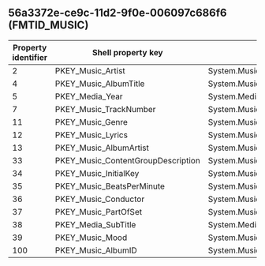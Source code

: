 ## 56a3372e-ce9c-11d2-9f0e-006097c686f6 (FMTID_MUSIC)

Property identifier | Shell property key | Shell name | Alias
--- | --- | --- | ---
2 | PKEY_Music_Artist | System.Music.Artist | PIDSI_MUSIC_ARTIST
4 | PKEY_Music_AlbumTitle | System.Music.AlbumTitle | PIDSI_MUSIC_ALBUM
5 | PKEY_Media_Year | System.Media.Year | PIDSI_MUSIC_YEAR
7 | PKEY_Music_TrackNumber | System.Music.TrackNumber | PIDSI_MUSIC_TRACK
11 | PKEY_Music_Genre | System.Music.Genre | PIDSI_MUSIC_GENRE
12 | PKEY_Music_Lyrics | System.Music.Lyrics | PIDSI_MUSIC_LYRICS
13 | PKEY_Music_AlbumArtist | System.Music.AlbumArtist | PIDSI_MUSIC_ALBUM_ARTIST
33 | PKEY_Music_ContentGroupDescription | System.Music.ContentGroupDescription | PIDSI_MUSIC_CONTENT_GROUP_DESCRIPTION
34 | PKEY_Music_InitialKey | System.Music.InitialKey | PIDSI_MUSIC_INITIAL_KEY
35 | PKEY_Music_BeatsPerMinute | System.Music.BeatsPerMinute | PIDSI_MUSIC_BEATS_PER_MINUTE
36 | PKEY_Music_Conductor | System.Music.Conductor | PIDSI_MUSIC_CONDUCTOR
37 | PKEY_Music_PartOfSet | System.Music.PartOfSet | PIDSI_MUSIC_PART_OF_SET
38 | PKEY_Media_SubTitle | System.Media.SubTitle | PIDSI_MUSIC_SUB_TITLE
39 | PKEY_Music_Mood | System.Music.Mood | PIDSI_MUSIC_MOOD
100 | PKEY_Music_AlbumID | System.Music.AlbumID | 

